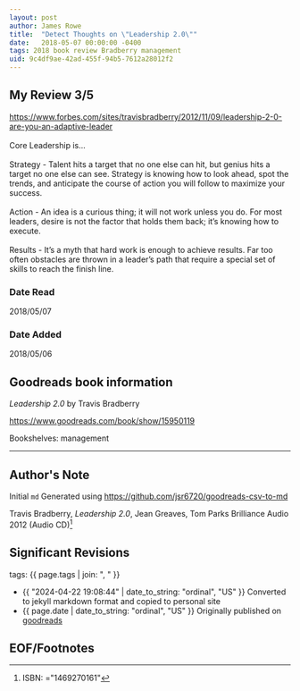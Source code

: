 ```yaml
---
layout: post
author: James Rowe
title:  "Detect Thoughts on \"Leadership 2.0\""
date:   2018-05-07 00:00:00 -0400
tags: 2018 book review Bradberry management
uid: 9c4df9ae-42ad-455f-94b5-7612a28012f2
---
```




## My Review 3/5

https://www.forbes.com/sites/travisbradberry/2012/11/09/leadership-2-0-are-you-an-adaptive-leader<br/><br/>Core Leadership is...<br/><br/>Strategy - Talent hits a target that no one else can hit, but genius hits a target no one else can see. Strategy is knowing how to look ahead, spot the trends, and anticipate the course of action you will follow to maximize your success.<br/><br/>Action - An idea is a curious thing; it will not work unless you do. For most leaders, desire is not the factor that holds them back; it’s knowing how to execute.<br/><br/>Results - It’s a myth that hard work is enough to achieve results. Far too often obstacles are thrown in a leader’s path that require a special set of skills to reach the finish line.

### Date Read
2018/05/07

### Date Added
2018/05/06

## Goodreads book information

*Leadership 2.0* by Travis Bradberry

https://www.goodreads.com/book/show/15950119

Bookshelves: management

---

## Author's Note

Initial `md` Generated using https://github.com/jsr6720/goodreads-csv-to-md

Travis Bradberry, *Leadership 2.0*, Jean Greaves, Tom Parks Brilliance Audio 2012 (Audio CD)[^1]

## Significant Revisions

tags: {{ page.tags | join: ", " }} <!-- todo move this somewhere -->

- {{ "2024-04-22 19:08:44" | date_to_string: "ordinal", "US" }} Converted to jekyll markdown format and copied to personal site
- {{ page.date | date_to_string: "ordinal", "US" }} Originally published on [goodreads](https://www.goodreads.com)

## EOF/Footnotes

[^1]: ISBN: ="1469270161"